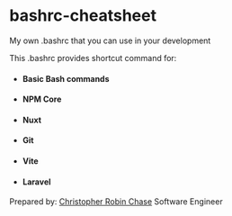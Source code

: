 # bashrc-cheatsheet

My own .bashrc that you can use in your development

This .bashrc provides shortcut command for:
- #### Basic Bash commands
- #### NPM Core
- #### Nuxt
- #### Git
- #### Vite
- #### Laravel


Prepared by: [Christopher Robin Chase](https://github.com/chrischase011/)
Software Engineer
